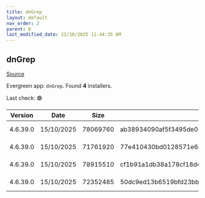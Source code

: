 ```yaml
---
title: dnGrep
layout: default
nav_order: 2
parent: D
last_modified_date: 21/10/2025 11:44:35 AM
---
```


## dnGrep

[Source](https://dngrep.github.io/)

Evergreen app: `dnGrep`. Found **4** installers.

Last check: 🟢

| Version  | Date       | Size     | Sha256                                                           | Architecture | InstallerType | Type | URI                                                                                                                                                                          |
| -------- | ---------- | -------- | ---------------------------------------------------------------- | ------------ | ------------- | ---- | ---------------------------------------------------------------------------------------------------------------------------------------------------------------------------- |
| 4.6.39.0 | 15/10/2025 | 78069760 | ab38934090af5f3495de03852d3345b30f3bd5d38cf3a96eb5e26eedcb1dd968 | x64          | Default       | msi  | [https://github.com/dnGrep/dnGrep/releases/download/v4.6.39.0/dnGREP.4.6.39.x64.msi](https://github.com/dnGrep/dnGrep/releases/download/v4.6.39.0/dnGREP.4.6.39.x64.msi)     |
| 4.6.39.0 | 15/10/2025 | 71761920 | 77e410430bd0128571e6d1f8f5efe2d55ae6bfa0855875374753d93578a9e76b | x86          | Default       | msi  | [https://github.com/dnGrep/dnGrep/releases/download/v4.6.39.0/dnGREP.4.6.39.x86.msi](https://github.com/dnGrep/dnGrep/releases/download/v4.6.39.0/dnGREP.4.6.39.x86.msi)     |
| 4.6.39.0 | 15/10/2025 | 78915510 | cf1b91a1db38a178cf18d4608034d5b7d87d66f3eb39eae43a1a705121ad9d64 | x64          | Default       | zip  | [https://github.com/dnGrep/dnGrep/releases/download/v4.6.39.0/dnGrep.4.6.39.0.x64.zip](https://github.com/dnGrep/dnGrep/releases/download/v4.6.39.0/dnGrep.4.6.39.0.x64.zip) |
| 4.6.39.0 | 15/10/2025 | 72352485 | 50dc9ed13b6519bfd23bbbbdd601c424299dc6ee79ab0d3b406533d0cd6559c0 | x86          | Default       | zip  | [https://github.com/dnGrep/dnGrep/releases/download/v4.6.39.0/dnGrep.4.6.39.0.x86.zip](https://github.com/dnGrep/dnGrep/releases/download/v4.6.39.0/dnGrep.4.6.39.0.x86.zip) |
